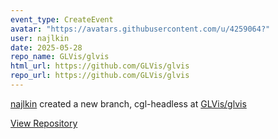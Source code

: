 ```yaml
---
event_type: CreateEvent
avatar: "https://avatars.githubusercontent.com/u/4259064?"
user: najlkin
date: 2025-05-28
repo_name: GLVis/glvis
html_url: https://github.com/GLVis/glvis
repo_url: https://github.com/GLVis/glvis
---
```


<a href='https://github.com/najlkin' target='_blank'>najlkin</a> created a new branch, cgl-headless at <a href='https://github.com/GLVis/glvis' target='_blank'>GLVis/glvis</a>

<a href='https://github.com/GLVis/glvis' target='_blank'>View Repository</a>